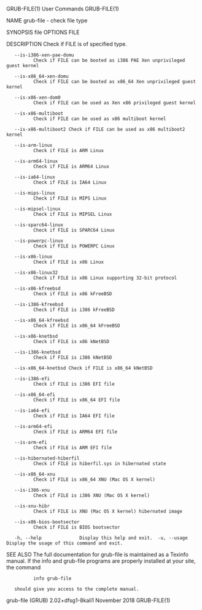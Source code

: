 GRUB-FILE(1)                                                                          User Commands                                                                          GRUB-FILE(1)

NAME
       grub-file - check file type

SYNOPSIS
       file OPTIONS FILE

DESCRIPTION
       Check if FILE is of specified type.

       --is-i386-xen-pae-domu
              Check if FILE can be booted as i386 PAE Xen unprivileged guest kernel

       --is-x86_64-xen-domu
              Check if FILE can be booted as x86_64 Xen unprivileged guest kernel

       --is-x86-xen-dom0
              Check if FILE can be used as Xen x86 privileged guest kernel

       --is-x86-multiboot
              Check if FILE can be used as x86 multiboot kernel

       --is-x86-multiboot2 Check if FILE can be used as x86 multiboot2 kernel

       --is-arm-linux
              Check if FILE is ARM Linux

       --is-arm64-linux
              Check if FILE is ARM64 Linux

       --is-ia64-linux
              Check if FILE is IA64 Linux

       --is-mips-linux
              Check if FILE is MIPS Linux

       --is-mipsel-linux
              Check if FILE is MIPSEL Linux

       --is-sparc64-linux
              Check if FILE is SPARC64 Linux

       --is-powerpc-linux
              Check if FILE is POWERPC Linux

       --is-x86-linux
              Check if FILE is x86 Linux

       --is-x86-linux32
              Check if FILE is x86 Linux supporting 32-bit protocol

       --is-x86-kfreebsd
              Check if FILE is x86 kFreeBSD

       --is-i386-kfreebsd
              Check if FILE is i386 kFreeBSD

       --is-x86_64-kfreebsd
              Check if FILE is x86_64 kFreeBSD

       --is-x86-knetbsd
              Check if FILE is x86 kNetBSD

       --is-i386-knetbsd
              Check if FILE is i386 kNetBSD

       --is-x86_64-knetbsd Check if FILE is x86_64 kNetBSD

       --is-i386-efi
              Check if FILE is i386 EFI file

       --is-x86_64-efi
              Check if FILE is x86_64 EFI file

       --is-ia64-efi
              Check if FILE is IA64 EFI file

       --is-arm64-efi
              Check if FILE is ARM64 EFI file

       --is-arm-efi
              Check if FILE is ARM EFI file

       --is-hibernated-hiberfil
              Check if FILE is hiberfil.sys in hibernated state

       --is-x86_64-xnu
              Check if FILE is x86_64 XNU (Mac OS X kernel)

       --is-i386-xnu
              Check if FILE is i386 XNU (Mac OS X kernel)

       --is-xnu-hibr
              Check if FILE is XNU (Mac OS X kernel) hibernated image

       --is-x86-bios-bootsector
              Check if FILE is BIOS bootsector

       -h, --help              Display this help and exit.  -u, --usage             Display the usage of this command and exit.

SEE ALSO
       The full documentation for grub-file is maintained as a Texinfo manual.  If the info and grub-file programs are properly installed at your site, the command

              info grub-file

       should give you access to the complete manual.

grub-file (GRUB) 2.02+dfsg1-8kali1                                                    November 2018                                                                          GRUB-FILE(1)
